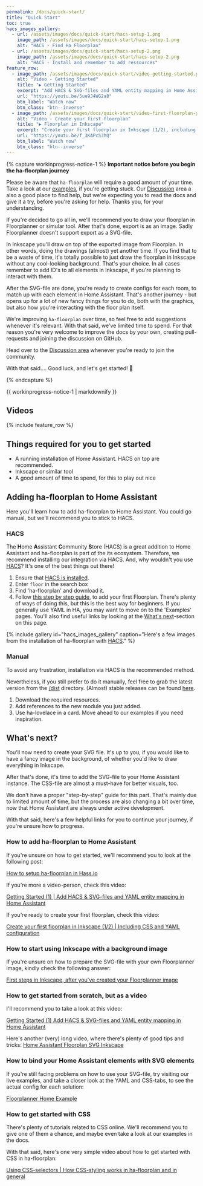 ```yaml
---
permalink: /docs/quick-start/
title: "Quick Start"
toc: true
hacs_images_gallery:
  - url: /assets/images/docs/quick-start/hacs-setup-1.png
    image_path: /assets/images/docs/quick-start/hacs-setup-1.png
    alt: "HACS - Find Ha Floorplan"
  - url: /assets/images/docs/quick-start/hacs-setup-2.png
    image_path: /assets/images/docs/quick-start/hacs-setup-2.png
    alt: "HACS - Install and remember to add ressources"
feature_row:
  - image_path: /assets/images/docs/quick-start/video-getting-started.png
    alt: "Video - Getting Started"
    title: "▶️ Getting Started"
    excerpt: "Add HACS & SVG-files and YAML entity mapping in Home Assistant"
    url: "https://youtu.be/5ue9J4WG2a8"
    btn_label: "Watch now"
    btn_class: "btn--inverse"
  - image_path: /assets/images/docs/quick-start/video-first-floorplan-part1.png
    alt: "Video - Create your first floorplan"
    title: "▶️ Floorplan in Inkscape"
    excerpt: "Create your first floorplan in Inkscape (1/2), including CSS and YAML configuration"
    url: "https://youtu.be/f_3KAPc53hQ"
    btn_label: "Watch now"
    btn_class: "btn--inverse"
---
```


{% capture workinprogress-notice-1 %}
**Important notice before you begin the ha-floorplan journey**

Please be aware that `ha-floorplan` will require a good amount of your time. Take a look at our [examples](https://experiencelovelace.github.io/ha-floorplan/docs/examples/), if you're getting stuck. Our [Discussion](https://github.com/ExperienceLovelace/ha-floorplan/discussions) area a also a good place to find help, but we're expecting you to read the docs and give it a try, before you're asking for help. Thanks you, for your understanding.

If you're decided to go all in, we'll recommend you to draw your floorplan in Floorplanner or simular tool. After that's done, export is as an image. Sadly Floorplanner doesn't support export as a SVG-file.

In Inkscape you'll draw on top of the exported image from Floorplan. In other words, doing the drawings (almost) yet another time. If you find that to be a waste of time, it's totally possible to just draw the floorplan in Inkscape without any cool-looking background. That's your choice. In all cases remember to add ID's to all elements in Inkscape, if you're planning to interact with them.

After the SVG-file are done, you're ready to create configs for each room, to match up with each element in Home Assistant. That's another journey - but opens up for a lot of new fancy things for you to do, both with the graphics, but also how you're interacting with the floor plan itself.

We're improving `ha-floorplan` over time, so feel free to add suggestions whenever it's relevant. With that said, we've limited time to spend. For that reason you're very welcome to improve the docs by your own, creating pull-requests and joining the discussion on GitHub.

Head over to the [Discussion area](https://github.com/ExperienceLovelace/ha-floorplan/discussions) whenever you're ready to join the community.

With that said.... Good luck, and let's get started! 🥳

{% endcapture %}

<div class="notice--warning">{{ workinprogress-notice-1 | markdownify }}</div>

## Videos

{% include feature_row %}

## Things required for you to get started

- A running installation of Home Assistant. HACS on top are recommended.
- Inkscape or similar tool
- A good amount of time to spend, for this to play out nice


## Adding ha-floorplan to Home Assistant

Here you'll learn how to add ha-floorplan to Home Assistant. You could go manual, but we'll recommend you to stick to HACS.

### HACS
The **H**ome **A**ssistant **C**ommunity **S**tore (HACS) is a great addition to Home Assistant and ha-floorplan is part of the its ecosystem. Therefore, we recommend installing our integration via HACS. And, why wouldn't you use [HACS](https://hacs.xyz)? It's one of the best things out there!

  1. Ensure that [HACS is installed](https://www.hacs.xyz/docs/use/).
  2. Enter `floor` in the search box
  3. Find 'ha-floorplan' and download it.
  4. Follow [this step by step guide](https://community.home-assistant.io/t/floorplan-now-available-as-a-lovelace-card/115489/323?u=exetico), to add your first Floorplan. There's plenty of ways of doing this, but this is the best way for beginners. If you generally use YAML in HA, you may want to move on to the 'Examples' pages. You'll also find useful links by looking at the [What's next](#whats-next)-section on this page.
 
{% include gallery id="hacs_images_gallery" caption="Here's a few images from the installation of ha-floorplan with [HACS](https://hacs.xyz/)." %}
                
### Manual

To avoid any frustration, installation via HACS is the recommended method.

Nevertheless, if you still prefer to do it manually, feel free to grab the latest version from the [/dist](https://github.com/ExperienceLovelace/ha-floorplan/tree/master/dist) directory. (Almost) stable releases can be found [here](https://github.com/ExperienceLovelace/ha-floorplan/releases).

  1. Download the required resources.
  2. Add references to the new module you just added.
  3. Use ha-lovelace in a card. Move ahead to our examples if you need inspiration.

## What's next?

You'll now need to create your SVG file. It's up to you, if you would like to have a fancy image in the background, of whether you'd like to draw everything in Inkscape.

After that's done, it's time to add the SVG-file to your Home Assistant instance. The CSS-file are almost a must-have for better visuals, too.

We don't have a proper "step-by-step" guide for this part. That's mainly due to limited amount of time, but the process are also changing a bit over time, now that Home Assistant are always under active development.

With that said, here's a few helpful links for you to continue your journey, if you're unsure how to progress.

### How to add ha-floorplan to Home Assistant
If you're unsure on how to get started, we'll recommend you to look at the following post:

[How to setup ha-floorplan in Hass.io](https://community.home-assistant.io/t/floorplan-now-available-as-a-lovelace-card/115489/323?u=exetico)

If you're more a video-person, check this video:

[Getting Started (1) \| Add HACS & SVG-files and YAML entity mapping in Home Assistant](https://www.youtube.com/watch?v=5ue9J4WG2a8)

If you're ready to create your first floorplan, check this video:

[Create your first floorplan in Inkscape (1/2) \| Including CSS and YAML configuration](https://youtu.be/f_3KAPc53hQ)

### How to start using Inkscape with a background image
If you're unsure on how to prepare the SVG-file with your own Floorplanner image, kindly check the following answer:

[First steps in Inkscape, after you've created your Floorplanner image](https://github.com/ExperienceLovelace/ha-floorplan/discussions/131#discussioncomment-1654167)

### How to get started from scratch, but as a video 

I'll recommend you to take a look at this video:

[Getting Started (1) Add HACS & SVG-files and YAML entity mapping in Home Assistant](https://www.youtube.com/watch?v=5ue9J4WG2a8)

Here's another (very) long video, where there's plenty of good tips and tricks:
[Home Assistant Floorplan SVG Inkscape](https://www.youtube.com/watch?v=MCNxgb0mrSA)

### How to bind your Home Assistant elements with SVG elements
If you're still facing problems on how to use your SVG-file, try visiting our live examples, and take a closer look at the YAML and CSS-tabs, to see the actual config for each solution:

[Floorplanner Home Example](https://experiencelovelace.github.io/ha-floorplan/docs/example-floorplanner-home/)


### How to get started with CSS
There's plenty of tutorials related to CSS online. We'll recommend you to give one of them a chance, and maybe even take a look at our examples in the docs.

With that said, here's one very simple video about how to get started with CSS in ha-floorplan:

[Using CSS-selectors \| How CSS-styling works in ha-floorplan and in general](https://youtu.be/oqO4Vx6U1Mo)

